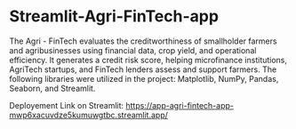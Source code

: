# Streamlit-Agri-FinTech-app
The Agri - FinTech evaluates the creditworthiness of smallholder farmers and agribusinesses using financial data, crop yield, and operational efficiency. It generates a credit risk score, helping microfinance institutions, AgriTech startups, and FinTech lenders assess and support farmers.
The following libraries were utilized in the project: Matplotlib, NumPy, Pandas, Seaborn, and Streamlit.

Deployement Link on Streamlit: https://app-agri-fintech-app-mwp6xacuvdze5kumuwgtbc.streamlit.app/






